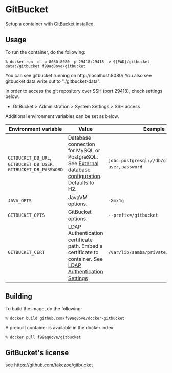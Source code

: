 GitBucket
=============

Setup a container with [GitBucket](https://github.com/takezoe/gitbucket) installed.

## Usage

To run the container, do the following:

```
% docker run -d -p 8080:8080 -p 29418:29418 -v ${PWD}/gitbucket-data:/gitbucket f99aq8ove/gitbucket
```

You can see gitbucket running on http://localhost:8080/
You also see gitbucket data write out to "./gitbucket-data".

In order to access the git repository over SSH (port 29418), check settings below.

- GitBucket > Administration > System Settings > SSH access

Additional environment variables can be set as below.

Environment variable | Value | Example
---------------------|-------|--------
`GITBUCKET_DB_URL`, `GITBUCKET_DB_USER`, `GITBUCKET_DB_PASSWORD` | Database connection for MySQL or PostgreSQL. See [External database configuration](https://github.com/gitbucket/gitbucket/wiki/External-database-configuration). Defaults to H2. | `jdbc:postgresql://db/gitbucket`, `user`, `password`
`JAVA_OPTS`         | JavaVM options.     | `-Xmx1g`
`GITBUCKET_OPTS`    | GitBucket options.  | `--prefix=/gitbucket`
`GITBUCKET_CERT`    | LDAP Authentication certificate path.  Embed a certificate to container. See [LDAP Authentication Settings](https://github.com/gitbucket/gitbucket/wiki/LDAP-Authentication-Settings)  | `/var/lib/samba/private/tls/cert.pem`

## Building

To build the image, do the following:

```
% docker build github.com/f99aq8ove/docker-gitbucket
```

A prebuilt container is available in the docker index.

```
% docker pull f99aq8ove/gitbucket
```

## GitBucket's license
see https://github.com/takezoe/gitbucket
